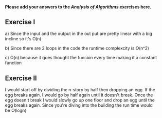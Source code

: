 #### Please add your answers to the ***Analysis of  Algorithms*** exercises here.

## Exercise I

a) Since the input and the output in the out put are pretty linear with a big incline so it's O(n)


b) Since there are 2 loops in the code the runtime complexcity is O(n^2)


c) O(n) because it goes thought the funcion every time making it a constant function

## Exercise II

I would start off by dividing the n-story by half then dropping an egg. If the egg breaks again. I would go by half again until it doesn't break. Once the egg doesn't break I would slowly go up one floor and drop an egg until the egg breaks again. Since you're diving into the building the run time would be O(logn)
